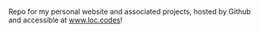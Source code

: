 Repo for my personal website and associated projects, hosted by Github and accessible at www.loc.codes!